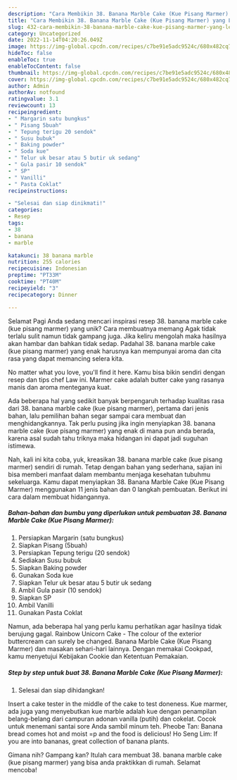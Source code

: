 ```yaml
---
description: "Cara Membikin 38. Banana Marble Cake (Kue Pisang Marmer) yang Lezat, Mengugah Selera"
title: "Cara Membikin 38. Banana Marble Cake (Kue Pisang Marmer) yang Lezat, Mengugah Selera"
slug: 432-cara-membikin-38-banana-marble-cake-kue-pisang-marmer-yang-lezat-mengugah-selera
category: Uncategorized
date: 2022-11-14T04:20:26.049Z
image: https://img-global.cpcdn.com/recipes/c7be91e5adc9524c/680x482cq70/38-banana-marble-cake-kue-pisang-marmer-foto-resep-utama.jpg
hideToc: false
enableToc: true
enableTocContent: false
thumbnail: https://img-global.cpcdn.com/recipes/c7be91e5adc9524c/680x482cq70/38-banana-marble-cake-kue-pisang-marmer-foto-resep-utama.jpg
cover: https://img-global.cpcdn.com/recipes/c7be91e5adc9524c/680x482cq70/38-banana-marble-cake-kue-pisang-marmer-foto-resep-utama.jpg
author: Admin
authorAv: notfound
ratingvalue: 3.1
reviewcount: 13
recipeingredient:
- " Margarin satu bungkus"
- " Pisang 5buah"
- " Tepung terigu 20 sendok"
- " Susu bubuk"
- " Baking powder"
- " Soda kue"
- " Telur uk besar atau 5 butir uk sedang"
- " Gula pasir 10 sendok"
- " SP"
- " Vanilli"
- " Pasta Coklat"
recipeinstructions:

- "Selesai dan siap dinikmati!"
categories:
- Resep
tags:
- 38
- banana
- marble

katakunci: 38 banana marble 
nutrition: 255 calories
recipecuisine: Indonesian
preptime: "PT33M"
cooktime: "PT40M"
recipeyield: "3"
recipecategory: Dinner

---
```



Selamat Pagi Anda sedang mencari inspirasi resep 38. banana marble cake (kue pisang marmer) yang unik? Cara membuatnya memang Agak tidak terlalu sulit namun tidak gampang juga. Jika keliru mengolah maka hasilnya akan hambar dan bahkan tidak sedap. Padahal 38. banana marble cake (kue pisang marmer) yang enak harusnya kan mempunyai aroma dan cita rasa yang dapat memancing selera kita.


No matter what you love, you&#39;ll find it here. Kamu bisa bikin sendiri dengan resep dan tips chef Law ini. Marmer cake adalah butter cake yang rasanya manis dan aroma menteganya kuat.

Ada beberapa hal yang sedikit banyak berpengaruh terhadap kualitas rasa dari 38. banana marble cake (kue pisang marmer), pertama dari jenis bahan, lalu pemilihan bahan segar sampai cara membuat dan menghidangkannya. Tak perlu pusing jika ingin menyiapkan 38. banana marble cake (kue pisang marmer) yang enak di mana pun anda berada, karena asal sudah tahu triknya maka hidangan ini dapat jadi suguhan istimewa.


Nah, kali ini kita coba, yuk, kreasikan 38. banana marble cake (kue pisang marmer) sendiri di rumah. Tetap dengan bahan yang sederhana, sajian ini bisa memberi manfaat dalam membantu menjaga kesehatan tubuhmu sekeluarga. Kamu dapat menyiapkan 38. Banana Marble Cake (Kue Pisang Marmer) menggunakan 11 jenis bahan dan 0 langkah pembuatan. Berikut ini cara dalam membuat hidangannya.

<!--inarticleads1-->

##### Bahan-bahan dan bumbu yang diperlukan untuk pembuatan 38. Banana Marble Cake (Kue Pisang Marmer):

1. Persiapkan  Margarin (satu bungkus)
1. Siapkan  Pisang (5buah)
1. Persiapkan  Tepung terigu (20 sendok)
1. Sediakan  Susu bubuk
1. Siapkan  Baking powder
1. Gunakan  Soda kue
1. Siapkan  Telur uk besar atau 5 butir uk sedang
1. Ambil  Gula pasir (10 sendok)
1. Siapkan  SP
1. Ambil  Vanilli
1. Gunakan  Pasta Coklat


Namun, ada beberapa hal yang perlu kamu perhatikan agar hasilnya tidak berujung gagal. Rainbow Unicorn Cake - The colour of the exterior buttercream can surely be changed. Banana Marble Cake (Kue Pisang Marmer) dan masakan sehari-hari lainnya. Dengan memakai Cookpad, kamu menyetujui Kebijakan Cookie dan Ketentuan Pemakaian. 

<!--inarticleads2-->

##### Step by step untuk buat 38. Banana Marble Cake (Kue Pisang Marmer):


1. Selesai dan siap dihidangkan!

Insert a cake tester in the middle of the cake to test doneness. Kue marmer, ada juga yang menyebutkan kue marble adalah kue dengan penampilan belang-belang dari campuran adonan vanilla (putih) dan cokelat. Cocok untuk menemani santai sore Anda sambil minum teh. Pheobe Tan: Banana bread comes hot and moist =p and the food is delicious! Ho Seng Lim: If you are into bananas, great collection of banana plants. 

Gimana nih? Gampang kan? Itulah cara membuat 38. banana marble cake (kue pisang marmer) yang bisa anda praktikkan di rumah. Selamat mencoba!
